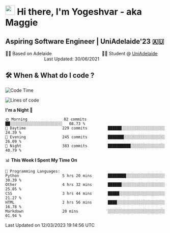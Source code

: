 <h1><img src="https://emojis.slackmojis.com/emojis/images/1531849430/4246/blob-sunglasses.gif?1531849430" width="30"/> Hi there, I'm Yogeshvar - aka Maggie</h1>

## Aspiring Software Engineer | UniAdelaide'23 🇦🇺  
🏂🏻  Based on Adelaide &nbsp;&nbsp;&nbsp;&nbsp;&nbsp;&nbsp;&nbsp;&nbsp;&nbsp;&nbsp;&nbsp;&nbsp;&nbsp;&nbsp;&nbsp;&nbsp;&nbsp;&nbsp;&nbsp;&nbsp;&nbsp;&nbsp;&nbsp;&nbsp;&nbsp;&nbsp;&nbsp;&nbsp;&nbsp;&nbsp;&nbsp;&nbsp;&nbsp;&nbsp;&nbsp;&nbsp;&nbsp;&nbsp;&nbsp;👨‍💻 Student @ [UniAdelaide](https://www.adelaide.edu.au)   &nbsp;&nbsp;&nbsp;&nbsp;&nbsp;&nbsp;&nbsp;&nbsp;&nbsp;&nbsp;&nbsp;&nbsp;&nbsp;&nbsp;&nbsp;&nbsp;&nbsp;&nbsp;&nbsp;&nbsp;&nbsp;&nbsp;&nbsp;&nbsp;&nbsp;&nbsp;&nbsp;&nbsp;&nbsp;&nbsp;&nbsp;Last Updated: 30/06/2021

## 🛠 When & What do I code ?  

<!--START_SECTION:waka-->
![Code Time](http://img.shields.io/badge/Code%20Time-1%2C991%20hrs%201%20min-blue)

![Lines of code](https://img.shields.io/badge/From%20Hello%20World%20I%27ve%20Written-3.5%20million%20lines%20of%20code-blue)

**I'm a Night 🦉** 

```text
🌞 Morning                82 commits          ██░░░░░░░░░░░░░░░░░░░░░░░   08.73 % 
🌆 Daytime                229 commits         ██████░░░░░░░░░░░░░░░░░░░   24.39 % 
🌃 Evening                245 commits         ███████░░░░░░░░░░░░░░░░░░   26.09 % 
🌙 Night                  383 commits         ██████████░░░░░░░░░░░░░░░   40.79 % 
```


📊 **This Week I Spent My Time On** 

```text
💬 Programming Languages: 
Python                   5 hrs 20 mins       ████████░░░░░░░░░░░░░░░░░   30.39 % 
Other                    4 hrs 32 mins       ██████░░░░░░░░░░░░░░░░░░░   25.85 % 
CSS                      3 hrs 44 mins       █████░░░░░░░░░░░░░░░░░░░░   21.27 % 
HTML                     2 hrs 56 mins       ████░░░░░░░░░░░░░░░░░░░░░   16.78 % 
Markdown                 20 mins             ░░░░░░░░░░░░░░░░░░░░░░░░░   01.94 % 
```


 Last Updated on 12/03/2023 19:14:56 UTC
<!--END_SECTION:waka-->
